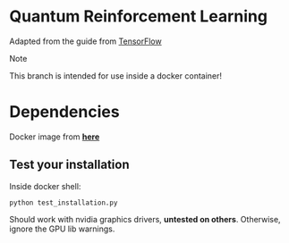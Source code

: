 # Quantum Reinforcement Learning

Adapted from the guide from [TensorFlow](https://www.tensorflow.org/quantum/tutorials/quantum_reinforcement_learning)

> [!NOTE]
> This branch is intended for use inside a docker container!

# Dependencies
Docker image from **[here](https://hub.docker.com/repository/docker/callmechristian/tensorflow-quantum/general)**

## Test your installation
Inside docker shell:
```
python test_installation.py
```

Should work with nvidia graphics drivers, **untested on others**. Otherwise, ignore the GPU lib warnings.
